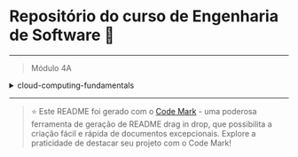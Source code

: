 
# Repositório do curso de Engenharia de Software 🚀
---

> Módulo 4A

<details>

<summary>cloud-computing-fundamentals</summary>

| Pasta  | Conteúdo                                    |
| ------ | ------------------------------------------- |
| dia_01 | Arquitetura de aplicações em Camadas        |
| dia_02 | Padrões de e-business                       |
| dia_03 | Melhores práticas                           |
| dia_04 | Serviços, Protocolos e servidores WEB       |
| dia_05 | Infraestrutura básica de segurança para web |
| dia_06 | Servidores de Portais Corporativos          |

</details>

--- 


> ⭐️ Este README foi gerado com o [Code Mark](https://codemark.com.br) - uma poderosa ferramenta de geração de README drag in drop, que possibilita a criação fácil e rápida de documentos excepcionais. Explore a praticidade de destacar seu projeto com o Code Mark!